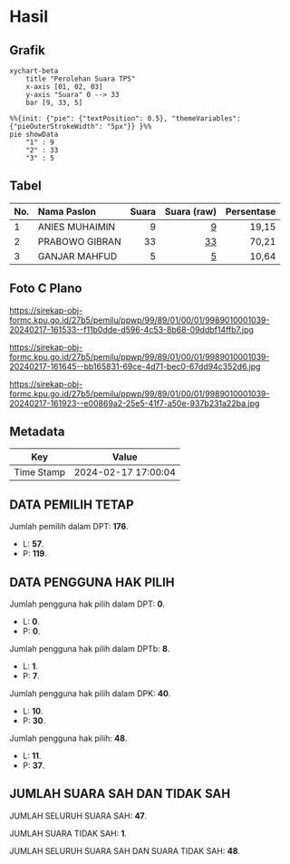 # Hasil

## Grafik

```mermaid
xychart-beta
    title "Perolehan Suara TPS"
    x-axis [01, 02, 03]
    y-axis "Suara" 0 --> 33
    bar [9, 33, 5]
```

```mermaid
%%{init: {"pie": {"textPosition": 0.5}, "themeVariables": {"pieOuterStrokeWidth": "5px"}} }%%
pie showData
    "1" : 9
    "2" : 33
    "3" : 5
```

## Tabel

| No. | Nama Paslon    | Suara | Suara (raw) | Persentase |
|:--- |:-------------- | -----:| -----------:| ----------:|
| 1   | ANIES MUHAIMIN | 9     | [9][p-1]    | 19,15      |
| 2   | PRABOWO GIBRAN | 33    | [33][p-2]   | 70,21      |
| 3   | GANJAR MAHFUD  | 5     | [5][p-3]    | 10,64      |


[p-1]: https://github.com/gigit-pemilu/pemilu-2024-99-luar-negeri/blob/main/pilpres/hitung-suara/sub/99-luar-negeri/sub/89-penang-malaysia/sub/01-penang-malaysia/sub/0001-penang-malaysia/sub/039-ksk-024/sub/paslon-1.txt
[p-2]: https://github.com/gigit-pemilu/pemilu-2024-99-luar-negeri/blob/main/pilpres/hitung-suara/sub/99-luar-negeri/sub/89-penang-malaysia/sub/01-penang-malaysia/sub/0001-penang-malaysia/sub/039-ksk-024/sub/paslon-2.txt
[p-3]: https://github.com/gigit-pemilu/pemilu-2024-99-luar-negeri/blob/main/pilpres/hitung-suara/sub/99-luar-negeri/sub/89-penang-malaysia/sub/01-penang-malaysia/sub/0001-penang-malaysia/sub/039-ksk-024/sub/paslon-3.txt

## Foto C Plano

https://sirekap-obj-formc.kpu.go.id/27b5/pemilu/ppwp/99/89/01/00/01/9989010001039-20240217-161533--f11b0dde-d596-4c53-8b68-09ddbf14ffb7.jpg

https://sirekap-obj-formc.kpu.go.id/27b5/pemilu/ppwp/99/89/01/00/01/9989010001039-20240217-161645--bb165831-69ce-4d71-bec0-67dd94c352d6.jpg

https://sirekap-obj-formc.kpu.go.id/27b5/pemilu/ppwp/99/89/01/00/01/9989010001039-20240217-161923--e00869a2-25e5-41f7-a50e-937b231a22ba.jpg


## Metadata

| Key        | Value               |
| ---------- | ------------------- |
| Time Stamp | 2024-02-17 17:00:04 |


## DATA PEMILIH TETAP

Jumlah pemilih dalam DPT: **176**.
 * L: **57**.
 * P: **119**.

## DATA PENGGUNA HAK PILIH

Jumlah pengguna hak pilih dalam DPT: **0**.
 * L: **0**.
 * P: **0**.

Jumlah pengguna hak pilih dalam DPTb: **8**.
 * L: **1**.
 * P: **7**.

Jumlah pengguna hak pilih dalam DPK: **40**.
 * L: **10**.
 * P: **30**.

Jumlah pengguna hak pilih: **48**.
 * L: **11**.
 * P: **37**.

## JUMLAH SUARA SAH DAN TIDAK SAH

JUMLAH SELURUH SUARA SAH: **47**.

JUMLAH SUARA TIDAK SAH: **1**.

JUMLAH SELURUH SUARA SAH DAN SUARA TIDAK SAH: **48**.


